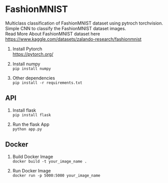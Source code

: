 # FashionMNIST
Multiclass classification of FashionMNIST dataset using pytroch torchvision.   
Simple CNN to classify the FashionMNIST dataset images.   
Read More About FashionMNIST dataset here https://www.kaggle.com/datasets/zalando-research/fashionmnist


1. Install Pytorch   
https://pytorch.org/

2. Install numpy   
`pip install numpy`

3. Other dependencies   
```pip install -r requirements.txt```


## API
1. Install flask   
```pip install flask```

2. Run the flask App   
```python app.py```


## Docker
1. Build Docker Image   
`docker build -t your_image_name . `

2. Run Docker Image   
`docker run -p 5000:5000 your_image_name`
